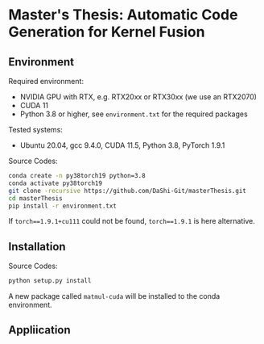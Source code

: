 # Master's Thesis: Automatic Code Generation for Kernel Fusion
## Environment
Required environment:
 - NVIDIA GPU with RTX, e.g. RTX20xx or RTX30xx (we use an RTX2070)
 - CUDA 11
 - Python 3.8 or higher, see `environment.txt` for the required packages

Tested systems:
- Ubuntu 20.04, gcc 9.4.0, CUDA 11.5, Python 3.8, PyTorch 1.9.1

Source Codes:
```sh
conda create -n py38torch19 python=3.8
conda activate py38torch19
git clone -recursive https://github.com/DaShi-Git/masterThesis.git
cd masterThesis
pip install -r environment.txt

```
If `torch==1.9.1+cu111` could not be found, `torch==1.9.1` is here alternative.
## Installation
Source Codes:
```sh
python setup.py install

```
A new package called `matmul-cuda` will be installed to the conda environment.
## Appliication
